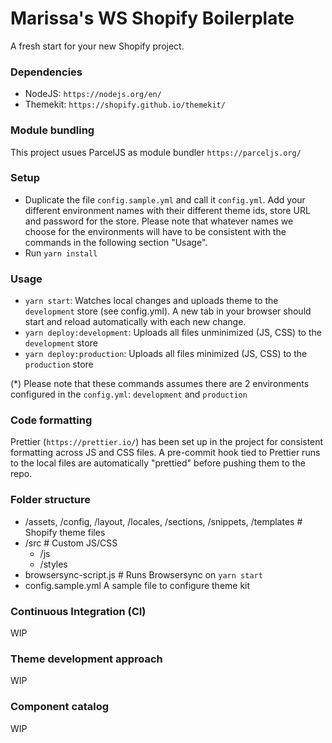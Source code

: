 # Marissa's WS Shopify Boilerplate

A fresh start for your new Shopify project.

### Dependencies

- NodeJS: `https://nodejs.org/en/`
- Themekit: `https://shopify.github.io/themekit/`

### Module bundling

This project usues ParcelJS as module bundler `https://parceljs.org/`

### Setup

- Duplicate the file `config.sample.yml` and call it `config.yml`. Add your different environment names with their different theme ids, store URL and password for the store. Please note that whatever names we choose for the environments will have to be consistent with the commands in the following section "Usage".
- Run `yarn install`

### Usage

- `yarn start`: Watches local changes and uploads theme to the `development` store (see config.yml). A new tab in your browser should start and reload automatically with each new change.
- `yarn deploy:development`: Uploads all files unminimized (JS, CSS) to the `development` store
- `yarn deploy:production`: Uploads all files minimized (JS, CSS) to the `production` store

(\*) Please note that these commands assumes there are 2 environments configured in the `config.yml`: `development` and `production`

### Code formatting

Prettier (`https://prettier.io/`) has been set up in the project for consistent formatting across JS and CSS files. A pre-commit hook tied to Prettier runs to the local files are automatically "prettied" before pushing them to the repo.

### Folder structure

- /assets, /config, /layout, /locales, /sections, /snippets, /templates # Shopify theme files
- /src # Custom JS/CSS
  - /js
  - /styles
- browsersync-script.js # Runs Browsersync on `yarn start`
- config.sample.yml A sample file to configure theme kit

### Continuous Integration (CI)

WIP

### Theme development approach

WIP

### Component catalog

WIP
